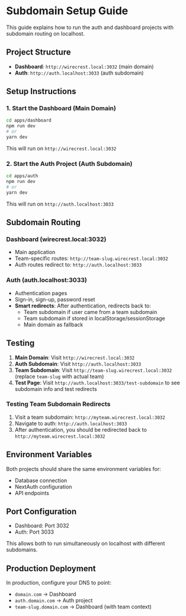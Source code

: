 # Subdomain Setup Guide

This guide explains how to run the auth and dashboard projects with subdomain routing on localhost.

## Project Structure

- **Dashboard**: `http://wirecrest.local:3032` (main domain)
- **Auth**: `http://auth.localhost:3033` (auth subdomain)

## Setup Instructions

### 1. Start the Dashboard (Main Domain)
```bash
cd apps/dashboard
npm run dev
# or
yarn dev
```
This will run on `http://wirecrest.local:3032`

### 2. Start the Auth Project (Auth Subdomain)
```bash
cd apps/auth
npm run dev
# or
yarn dev
```
This will run on `http://auth.localhost:3033`

## Subdomain Routing

### Dashboard (wirecrest.local:3032)
- Main application
- Team-specific routes: `http://team-slug.wirecrest.local:3032`
- Auth routes redirect to: `http://auth.localhost:3033`

### Auth (auth.localhost:3033)
- Authentication pages
- Sign-in, sign-up, password reset
- **Smart redirects**: After authentication, redirects back to:
  - Team subdomain if user came from a team subdomain
  - Team subdomain if stored in localStorage/sessionStorage
  - Main domain as fallback

## Testing

1. **Main Domain**: Visit `http://wirecrest.local:3032`
2. **Auth Subdomain**: Visit `http://auth.localhost:3033`
3. **Team Subdomain**: Visit `http://team-slug.wirecrest.local:3032` (replace `team-slug` with actual team)
4. **Test Page**: Visit `http://auth.localhost:3033/test-subdomain` to see subdomain info and test redirects

### Testing Team Subdomain Redirects

1. Visit a team subdomain: `http://myteam.wirecrest.local:3032`
2. Navigate to auth: `http://auth.localhost:3033`
3. After authentication, you should be redirected back to `http://myteam.wirecrest.local:3032`

## Environment Variables

Both projects should share the same environment variables for:
- Database connection
- NextAuth configuration
- API endpoints

## Port Configuration

- Dashboard: Port 3032
- Auth: Port 3033

This allows both to run simultaneously on localhost with different subdomains.

## Production Deployment

In production, configure your DNS to point:
- `domain.com` → Dashboard
- `auth.domain.com` → Auth project
- `team-slug.domain.com` → Dashboard (with team context)

